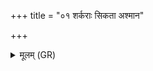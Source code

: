 +++
title = "०१ शर्कराः सिकता अश्मान"

+++
<details><summary>मूलम् (GR)</summary>

शर्कराः सिकता अश्मान +++(Bhatt. sikatāśmāna)+++  
ओषधयो वीरुधस् तृणा ।  
अभ्राणि विद्युतो वर्षम्  
उच्छिष्टे संश्रिता श्रिता ॥
</details>